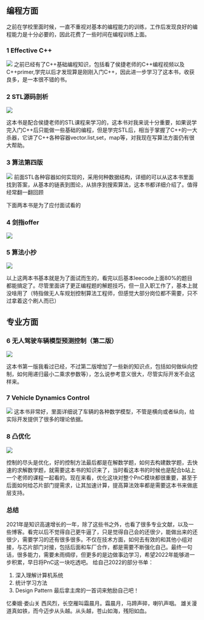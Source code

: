 ## 编程方面
之前在学校里面时候，一直不重视对基本的编程能力的训练，工作后发现良好的编程能力是十分必要的，因此花费了一些时间在编程训练上面。
### 1 Effective C++
![](https://raw.githubusercontent.com/ChaokangRen/booklist/main/Effecitve%20C%2B%2B.jpg)
之前已经有了C++基础编程知识，包括看了侯捷老师的C++编程视频以及C++primer,学完以后才发现算是刚刚入门C++，因此进一步学习了这本书，收获良多，是一本很不错的书。
### 2 STL源码剖析
![](https://raw.githubusercontent.com/ChaokangRen/booklist/main/Effecitve%20C%2B%2B.jpg)

这本书是配合侯捷老师的STL课程来学习的，这本书对我来说十分重要，如果说学完入门C++后只能做一些基础的编程，但是学完STL后，相当于掌握了C++的一大杀器，它讲了C++各种容器vector.list,set，map等，对我现在写算法方面仍有很大帮助。
### 3 算法第四版
![](https://raw.githubusercontent.com/ChaokangRen/booklist/main/%E7%AE%97%E6%B3%95.jpg)
前面STL各种容器如何实现的，采用何种数据结构，详细的可以从这本书里面找到答案，从基本的链表到图论，从排序到搜索算法，这本书都详细介绍了。值得经常翻一翻回顾

下面两本书是为了应付面试看的
### 4 剑指offer
![](https://raw.githubusercontent.com/ChaokangRen/booklist/main/%E5%89%91%E6%8C%87offer.jpg)
### 5 算法小抄
![](https://raw.githubusercontent.com/ChaokangRen/booklist/main/%E7%AE%97%E6%B3%95%E5%B0%8F%E6%8A%84.jpg)

以上这两本书基本就是为了面试而生的，看完以后基本leecode上面80%的题目都能搞定了。尽管里面讲了更正编程题的解题技巧，但一旦入职工作了，基本上就没啥用了（特指做无人车规划控制算法工程师，但感觉大部分岗位都不需要，只不过拿着这个刷人而已）


## 专业方面
### 6 无人驾驶车辆模型预测控制（第二版）
![](https://raw.githubusercontent.com/ChaokangRen/booklist/main/%E6%97%A0%E4%BA%BA%E8%BD%A6%E6%A8%A1%E5%9E%8B%E9%A2%84%E6%B5%8B%E6%8E%A7%E5%88%B6.jpg)

这本书第一版我看过已经，不过第二版增加了一些新的知识点，包括如何做纵向控制，如何用递归最小二乘求参数等），怎么说参考意义很大，尽管实际开发不会这样来。
### 7 Vehicle Dynamics Control
![](https://raw.githubusercontent.com/ChaokangRen/booklist/main/vehicle%20dynamic%20control.jpg)
这本书非常好，里面详细说了车辆的各种数学模型，不管是横向或者纵向，给实际开发提供了很多的理论依据。
### 8 凸优化
![](https://raw.githubusercontent.com/ChaokangRen/booklist/main/%E5%87%B8%E4%BC%98%E5%8C%96.jpg)

控制的尽头是优化，好的控制方法最后都是在解数学题，如何去构建数学题，去快速的求解数学题，就需要这本书的知识来了，当时看这本书的时候也是配合b站上一个老师的课程一起看的。现在来看，优化这块对整个PnC模块都很重要，甚至于后面如何给芯片部门提需求，让其加速计算，提高算法效率都是需要这本书来做底层支持。

### 总结
2021年是知识高速增长的一年，除了这些书之外，也看了很多专业文献，以及一些博客。看完以后不觉得自己更牛逼了，只是觉得自己会的还很少，能做出来的还很少，需要学习的还有很多很多。不仅在技术方面，如何去有效的和其他小组对接，与芯片部门对接，包括后面和车厂合作，都是需要不断强化自己。最终一句话，很多能力，需要未雨绸缪，但更多的是边做事边学习，希望2022年能够进一步积累，早日将PnC这一块吃透吧。
给自己2022的部分书单：
1. 深入理解计算机系统
2. 统计学习方法
3. Design Pattern
最后拿主席的一首词来勉励自己吧！


忆秦娥·娄山关
西风烈，长空雁叫霜晨月。霜晨月，马蹄声碎，喇叭声咽。
雄关漫道真如铁，而今迈步从头越。从头越，苍山如海，残阳如血。
